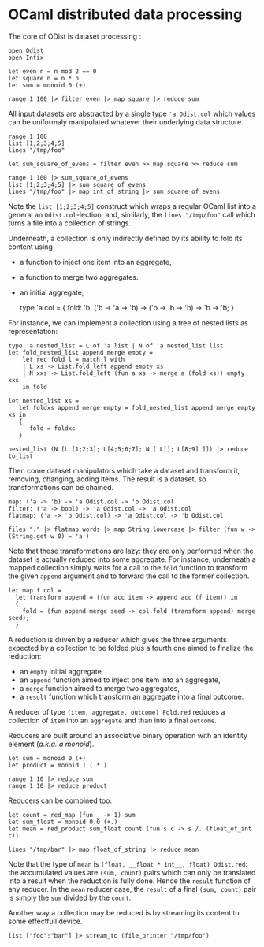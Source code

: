 OCaml distributed data processing
=================================

The core of ODist is dataset processing :

    open Odist
    open Infix

    let even n = n mod 2 == 0
    let square n = n * n
    let sum = monoid 0 (+)

    range 1 100 |> filter even |> map square |> reduce sum

All input datasets are abstracted by a single type `'a Odist.col`
which values can be uniformaly manipulated
whatever their underlying data structure.

    range 1 100
    list [1;2;3;4;5]
    lines "/tmp/foo"

    let sum_square_of_evens = filter even >> map square >> reduce sum

    range 1 100 |> sum_square_of_evens
    list [1;2;3;4;5] |> sum_square_of_evens
    lines "/tmp/foo" |> map int_of_string |> sum_square_of_evens

Note the `list [1;2;3;4;5]` construct which wraps a regular OCaml list into a general an `Odist.col`-lection;
and, similarly, the `lines "/tmp/foo"` call which turns a file into a collection of strings.

Underneath, a collection is only indirectly defined by its ability to fold its content using
- a function to inject one item into an aggregate,
- a function to merge two aggregates.
- an initial aggregate,

    type 'a col = {
      fold: 'b. ('b -> 'a -> 'b) -> ('b -> 'b -> 'b) -> 'b  -> 'b;
    }

For instance, we can implement a collection using a tree of nested lists as representation:

    type 'a nested_list = L of 'a list | N of 'a nested_list list
    let fold_nested_list append merge empty =
        let rec fold l = match l with
        | L xs -> List.fold_left append empty xs
        | N xxs -> List.fold_left (fun a xs -> merge a (fold xs)) empty xxs
        in fold

    let nested_list xs =
       let foldxs append merge empty = fold_nested_list append merge empty xs in
       {
          fold = foldxs
       }

    nested_list (N [L [1;2;3]; L[4;5;6;7]; N [ L[]; L[8;9] ]]) |> reduce to_list

Then come dataset manipulators which take a dataset and transform it, removing, changing, adding items.
The result is a dataset, so transformations can be chained.

    map: ('a -> 'b) -> 'a Odist.col -> 'b Odist.col
    filter: ('a -> bool) -> 'a Odist.col -> 'a Odist.col
    flatmap: ('a -> 'b Odist.col) -> 'a Odist.col -> 'b Odist.col
    
    files "." |> flatmap words |> map String.lowercase |> filter (fun w -> (String.get w 0) = 'a')

Note that these transformations are lazy: they are only performed when the dataset is actually reduced into some aggregate. For instance, underneath a mapped collection simply waits for a call to the `fold` function to transform the given `append` argument and to forward the call to the former collection.

    let map f col =
      let transform append = (fun acc item -> append acc (f item)) in
      {
        fold = (fun append merge seed -> col.fold (transform append) merge seed);
      }


A reduction is driven by a reducer which gives the three arguments expected by a collection to be folded plus a fourth one aimed to finalize the reduction:
- an `empty` initial aggregate,
- an `append` function aimed to inject one item into an aggregate,
- a `merge` function aimed to merge two aggregates,
- a `result` function which transform an aggregate into a final outcome.

A reducer of type `(item, aggregate, outcome) Fold.red` reduces a collection of `item` into an `aggregate` and than into a final `outcome`.

Reducers are built around an associative binary operation with an identity element (*a.k.a. a monoid*).

    let sum = monoid 0 (+)
    let product = monoid 1 ( * )

    range 1 10 |> reduce sum
    range 1 10 |> reduce product

Reducers can be combined too:

    let count = red_map (fun _ -> 1) sum
    let sum_float = monoid 0.0 (+.)
    let mean = red_product sum_float count (fun s c -> s /. (float_of_int c))

    lines "/tmp/bar" |> map float_of_string |> reduce mean

Note that the type of `mean` is `(float, __float * int__, float) Odist.red`: the accumulated values are `(sum, count)` pairs which can only be translated into a result when the reduction is fully done. Hence the `result` function of any reducer. In the `mean` reducer case, the `result` of a final `(sum, count)` pair is simply the `sum` divided by the `count`.

Another way a collection may be reduced is by streaming its content to some effectfull device.

    list ["foo";"bar"] |> stream_to (file_printer "/tmp/foo")


    
